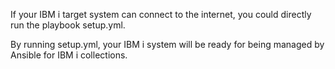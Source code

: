 If your IBM i target system can connect to the internet, you could directly run the playbook setup.yml.

By running setup.yml, your IBM i system will be ready for being managed by Ansible for IBM i collections.
